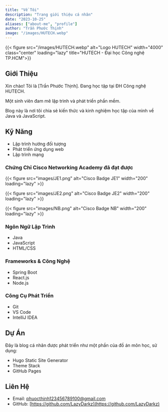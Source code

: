 ```yaml
---
title: "Về Tôi"
description: "Trang giới thiệu cá nhân"
date: "2023-10-25"
aliases: ["about-me", "profile"]
author: "Trần Phước Thịnh"
image: "/images/HUTECH.webp"
---
```


{{< figure src="/images/HUTECH.webp" alt="Logo HUTECH" width="4000" class="center" loading="lazy" title="HUTECH - Đại học Công nghệ TP.HCM">}}

## Giới Thiệu

Xin chào! Tôi là [Trần Phước Thịnh]. Đang học tập tại ĐH Công nghệ HUTECH.

Một sinh viên đam mê lập trình và phát triển phần mềm.

Blog này là nơi tôi chia sẻ kiến thức và kinh nghiệm học tập của mình về Java và JavaScript.

## Kỹ Năng

- Lập trình hướng đối tượng
- Phát triển ứng dụng web
- Lập trình mạng

### Chứng Chỉ Cisco Networking Academy đã đạt được

{{< figure src="images/JE1.png" alt="Cisco Badge JE1" width="200" loading="lazy" >}}

{{< figure src="images/JE2.png" alt="Cisco Badge JE2" width="200" loading="lazy" >}}

{{< figure src="images/NB.png" alt="Cisco Badge NB" width="200" loading="lazy" >}}

### Ngôn Ngữ Lập Trình

- Java
- JavaScript
- HTML/CSS

### Frameworks & Công Nghệ

- Spring Boot
- React.js
- Node.js

### Công Cụ Phát Triển

- Git
- VS Code
- IntelliJ IDEA

## Dự Án

Đây là blog cá nhân được phát triển như một phần của đồ án môn học, sử dụng:

- Hugo Static Site Generator
- Theme Stack
- GitHub Pages

## Liên Hệ

- Email: [phuocthinh123456789100@gmail.com](mailto:phuocthinh123456789100@gmail.com)
- GitHub: [https://github.com/LazyDarkz](https://github.com/LazyDarkz)